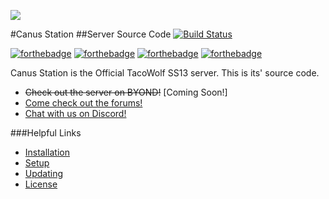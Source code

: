 ![](http://i.imgur.com/ynPjN8H.png)

#Canus Station
##Server Source Code
[![Build Status](https://travis-ci.org/TacoWolf/Canus.svg?branch=master)](https://travis-ci.org/TacoWolf/Canus) 

[![forthebadge](http://forthebadge.com/images/badges/built-with-love.svg)](http://forthebadge.com) [![forthebadge](http://forthebadge.com/images/badges/powered-by-electricity.svg)](http://forthebadge.com)  [![forthebadge](http://forthebadge.com/images/badges/gluten-free.svg)](http://forthebadge.com) [![forthebadge](http://forthebadge.com/images/badges/uses-badges.svg)](http://forthebadge.com)

Canus Station is the Official TacoWolf SS13 server. This is its' source code. 

- ~~Check out the server on BYOND!~~ [Coming Soon!]
- [Come check out the forums!](http://forums.tacowolf.net/category/5/ss13-canus-station)
- [Chat with us on Discord!](https://discord.gg/0lIW7yi5SykEUNzr)

###Helpful Links

- [Installation](wiki/installation)
- [Setup](wiki/setup)
- [Updating](wiki/updating)
- [License](wiki/license)
